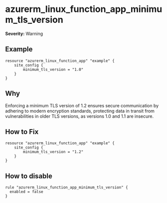 # azurerm_linux_function_app_minimum_tls_version

**Severity:** Warning


## Example

```hcl
resource "azurerm_linux_function_app" "example" {
    site_config {
        minimum_tls_version = "1.0"
    }
}
```

## Why

Enforcing a minimum TLS version of 1.2 ensures secure communication by adhering to modern encryption standards, protecting data in transit from vulnerabilities in older TLS versions, as versions 1.0 and 1.1 are insecure.

## How to Fix

```hcl
resource "azurerm_linux_function_app" "example" {
    site_config {
        minimum_tls_version = "1.2"
    }
}
```


## How to disable

```hcl
rule "azurerm_linux_function_app_minimum_tls_version" {
  enabled = false
}
```

